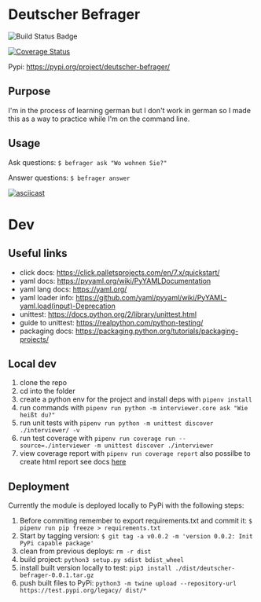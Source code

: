 # Deutscher Befrager
![Build Status Badge](https://img.shields.io/gitlab/pipeline/BTBTravis/deutscher-befrager.svg)

[![Coverage Status](https://coveralls.io/repos/gitlab/BTBTravis/deutscher-befrager/badge.svg?branch=HEAD)](https://coveralls.io/gitlab/BTBTravis/deutscher-befrager?branch=HEAD)

Pypi: https://pypi.org/project/deutscher-befrager/

## Purpose

I'm in the process of learning german but I don't work in german so I made this as a way to practice
while I'm on the command line. 

## Usage

Ask questions: `$ befrager ask "Wo wohnen Sie?"` 

Answer questions: `$ befrager answer`

[![asciicast](https://asciinema.org/a/ZTIX1MjabSbr45Fosw62CJDl7.svg)](https://asciinema.org/a/ZTIX1MjabSbr45Fosw62CJDl7)

# Dev

## Useful links

* click docs: https://click.palletsprojects.com/en/7.x/quickstart/
* yaml docs: https://pyyaml.org/wiki/PyYAMLDocumentation
* yaml lang docs: https://yaml.org/
* yaml loader info: https://github.com/yaml/pyyaml/wiki/PyYAML-yaml.load(input)-Deprecation
* unittest: https://docs.python.org/2/library/unittest.html
* guide to unittest: https://realpython.com/python-testing/
* packaging docs: https://packaging.python.org/tutorials/packaging-projects/

## Local dev

1. clone the repo
1. cd into the folder
1. create a python env for the project and install deps with `pipenv install`
1. run commands with `pipenv run python -m interviewer.core ask "Wie heißt du?"`
1. run unit tests with `pipenv run python -m unittest discover ./interviewer/ -v`
1. run test coverage with `pipenv run coverage run --source=./interviewer -m unittest discover ./interviewer`
1. view coverage report with `pipenv run coverage report` also possilbe to create html report see
   docs [here](https://coverage.readthedocs.io/en/v4.5.x/)

## Deployment

Currently the module is deployed locally to PyPi with the following steps:

1. Before commiting remember to export requirements.txt and commit it: `$ pipenv run pip freeze > requirements.txt`
1. Start by tagging version: `$ git tag -a v0.0.2 -m 'version 0.0.2: Init PyPi capable package'`
1. clean from previous deploys: `rm -r dist`
1. build project: `python3 setup.py sdist bdist_wheel`
1. install built version locally to test: `pip3 install ./dist/deutscher-befrager-0.0.1.tar.gz`
1. push built files to PyPi: `python3 -m twine upload --repository-url https://test.pypi.org/legacy/ dist/*`
